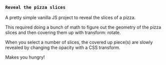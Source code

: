### `Reveal the pizza slices`

A pretty simple vanilla JS project to reveal the slices of a pizza.

This required doing a bunch of math to figure out the geometry of the pizza slices and then covering them up with transform: rotate.

When you select a number of slices, the covered up piece(s) are slowly revealed by changing the opacity with a CSS transform.

Makes you hungry!